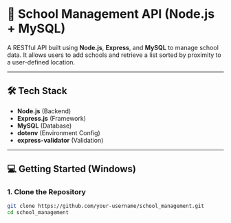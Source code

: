 # 🏫 School Management API (Node.js + MySQL)

A RESTful API built using **Node.js**, **Express**, and **MySQL** to manage school data. It allows users to add schools and retrieve a list sorted by proximity to a user-defined location.

---

## 🛠 Tech Stack

- **Node.js** (Backend)
- **Express.js** (Framework)
- **MySQL** (Database)
- **dotenv** (Environment Config)
- **express-validator** (Validation)

---

## 💻 Getting Started (Windows)

### 1. Clone the Repository

```bash
git clone https://github.com/your-username/school_management.git
cd school_management

